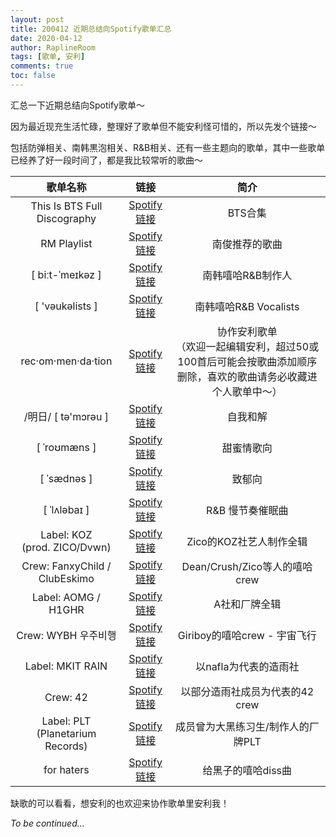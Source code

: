 ```yaml
---
layout: post
title: 200412 近期总结向Spotify歌单汇总
date: 2020-04-12
author: RaplineRoom
tags: [歌单, 安利]
comments: true
toc: false
---
```




汇总一下近期总结向Spotify歌单～

因为最近现充生活忙碌，整理好了歌单但不能安利怪可惜的，所以先发个链接～

包括防弹相关、南韩黒泡相关、R&B相关、还有一些主题向的歌单，其中一些歌单已经养了好一段时间了，都是我比较常听的歌曲～



|              歌单名称              |                链接                 |                             简介                             |
| :--------------------------------: | :---------------------------------: | :----------------------------------------------------------: |
|    This Is BTS Full Discography    | [Spotify链接](http://t.cn/A6wqD8Ii) |                           BTS合集                            |
|            RM Playlist             | [Spotify链接](http://t.cn/A6wqD8IW) |                        南俊推荐的歌曲                        |
|          [ biːt-ˈmeɪkəz ]          | [Spotify链接](http://t.cn/A6wqD8IO) |                      南韩嘻哈R&B制作人                       |
|          [ 'vəukəlists ]           | [Spotify链接](http://t.cn/A6wqD8I6) |                    南韩嘻哈R&B Vocalists                     |
|         rec·om·men·da·tion         | [Spotify链接](http://t.cn/A6wqD8Io) | 协作安利歌单<br />（欢迎一起编辑安利，超过50或100首后可能会按歌曲添加顺序删除，喜欢的歌曲请务必收藏进个人歌单中～） |
|        /明日/ [ tə'mɔrəu ]         | [Spotify链接](http://t.cn/A6wqD8Ia) |                           自我和解                           |
|            [ ˈroʊmæns ]            | [Spotify链接](http://t.cn/A6wqD8IX) |                          甜蜜情歌向                          |
|            [ ˈsædnəs ]             | [Spotify链接](http://t.cn/A6wqD8IY) |                            致郁向                            |
|            [ ˈlʌləbaɪ ]            | [Spotify链接](http://t.cn/A6wqD8Ij) |                       R&B 慢节奏催眠曲                       |
| Label: KOZ<br /> (prod. ZICO/Dvwn) | [Spotify链接](http://t.cn/A6wqD8IK) |                   Zico的KOZ社艺人制作全辑                    |
|   Crew: FanxyChild / ClubEskimo    | [Spotify链接](http://t.cn/A6wqD8Ip) |                Dean/Crush/Zico等人的嘻哈crew                 |
|        Label: AOMG / H1GHR         | [Spotify链接](http://t.cn/A6wqD8Il) |                        A社和厂牌全辑                         |
|        Crew: WYBH 우주비행         | [Spotify链接](http://t.cn/A6wqD8I9) |                 Giriboy的嘻哈crew - 宇宙飞行                 |
|          Label: MKIT RAIN          | [Spotify链接](http://t.cn/A6wqD8I0) |                    以nafla为代表的造雨社                     |
|              Crew: 42              | [Spotify链接](http://t.cn/A6wqD8IN) |               以部分造雨社成员为代表的42 crew                |
|  Label: PLT (Planetarium Records)  | [Spotify链接](http://t.cn/A6wqD8IS) |              成员曾为大黑练习生/制作人的厂牌PLT              |
|             for haters             | [Spotify链接](http://t.cn/A6wqD8IC) |                      给黑子的嘻哈diss曲                      |

缺歌的可以看看，想安利的也欢迎来协作歌单里安利我！

*To be continued...* 